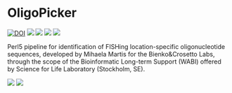 # OligoPicker

[![DOI](https://zenodo.org/badge/167196701.svg)](https://zenodo.org/badge/latestdoi/167196701)
 ![](https://img.shields.io/github/license/ggirelli/oligo-picker.svg?style=flat) ![](https://img.shields.io/github/release/ggirelli/oligo-picker.svg?style=flat) ![](https://img.shields.io/github/release-date/ggirelli/oligo-picker.svg?style=flat) ![](https://img.shields.io/github/languages/code-size/ggirelli/oligo-picker.svg?style=flat)

Perl5 pipeline for identification of FISHing location-specific oligonucleotide sequences, developed by Mihaela Martis for the Bienko&Crosetto Labs, through the scope of the Bioinformatic Long-term Support (WABI) offered by Science for Life Laboratory (Stockholm, SE).

![](https://img.shields.io/github/watchers/ggirelli/oligo-picker.svg?label=Watch&style=social) ![](https://img.shields.io/github/stars/ggirelli/oligo-picker.svg?style=social)
